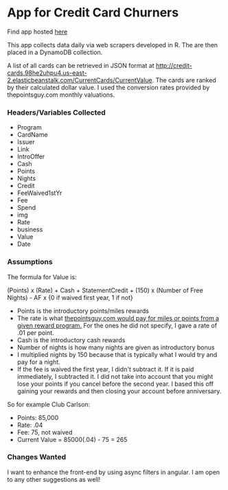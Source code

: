 # App for Credit Card Churners
Find app hosted [here](credit-cards.98he2uhpu4.us-east-2.elasticbeanstalk.com)

This app collects data daily via web scrapers developed in R. 
The are then placed in a DynamoDB collection. 

A list of all cards can be retrieved in JSON format at http://credit-cards.98he2uhpu4.us-east-2.elasticbeanstalk.com/CurrentCards/CurrentValue.
The cards are ranked by their calculated dollar value. I used the conversion rates provided by thepointsguy.com monthly valuations. 

### Headers/Variables Collected
* Program
* CardName
* Issuer
* Link
* IntroOffer
* Cash
* Points
* Nights
* Credit
* FeeWaived1stYr
* Fee
* Spend
* img
* Rate
* business
* Value
* Date

### Assumptions

The formula for Value is:

(Points) x (Rate) + Cash + StatementCredit + (150) x (Number of Free Nights) - AF x {0 if waived first year, 1 if not}

* Points is the introductory points/miles rewards
* The rate is what [thepointsguy.com would pay for miles or points from a given reward program.](https://thepointsguy.com/2017/07/july-2017-monthly-valuations/)  For the ones he did not specify, I gave a rate of .01 per point. 
* Cash is the introductory cash rewards
* Number of nights is how many nights are given as introductory bonus
* I multiplied nights by 150 because that is typically what I would try and pay for a night. 
* If the fee is waived the first year, I didn't subtract it. If it is paid immediately, I subtracted it. I did not take into account that you might lose your points if you cancel before the second year. I based this off gaining your rewards and then closing your account before anniversary.

So for example Club Carlson:

* Points: 85,000
* Rate: .04
* Fee: 75, not waived
* Current Value = 85000(.04) - 75 = 265

### Changes Wanted
I want to enhance the front-end by using async filters in angular. I am open to any other suggestions as well!
